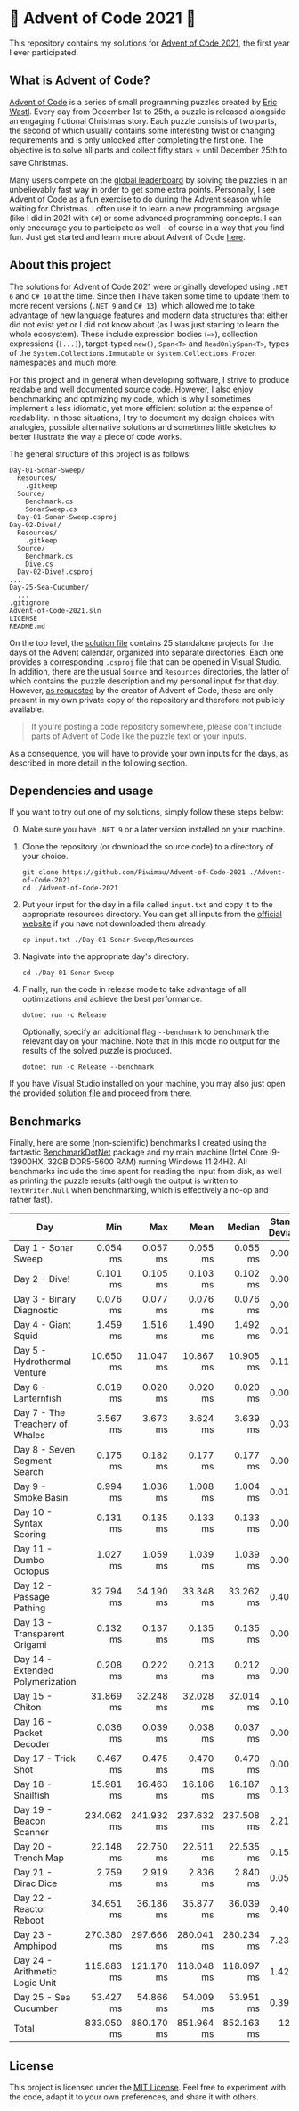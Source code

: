 # 🎄 Advent of Code 2021 🎄

This repository contains my solutions for [Advent of Code 2021](https://adventofcode.com/2021),
the first year I ever participated.

## What is Advent of Code?

[Advent of Code](https://adventofcode.com/) is a series of small programming puzzles created by
[Eric Wastl](http://was.tl/). Every day from December 1st to 25th, a puzzle is released alongside an
engaging fictional Christmas story. Each puzzle consists of two parts, the second of which usually
contains some interesting twist or changing requirements and is only unlocked after completing the
first one. The objective is to solve all parts and collect fifty stars ⭐ until December 25th to
save Christmas.

Many users compete on the [global leaderboard](https://adventofcode.com/2021/leaderboard) by solving
the puzzles in an unbelievably fast way in order to get some extra points. Personally, I see Advent
of Code as a fun exercise to do during the Advent season while waiting for Christmas. I often use it
to learn a new programming language (like I did in 2021 with `C#`) or some advanced programming
concepts. I can only encourage you to participate as well - of course in a way that you find fun.
Just get started and learn more about Advent of Code [here](https://adventofcode.com/2021/about).

## About this project

The solutions for Advent of Code 2021 were originally developed using `.NET 6` and `C# 10` at the
time. Since then I have taken some time to update them to more recent versions (`.NET 9` and
`C# 13`), which allowed me to take advantage of new language features and modern data structures
that either did not exist yet or I did not know about (as I was just starting to learn the whole
ecosystem). These include expression bodies (`=>`), collection expressions (`[...]`), target-typed
`new()`, `Span<T>` and `ReadOnlySpan<T>`, types of the `System.Collections.Immutable` or
`System.Collections.Frozen` namespaces and much more.

For this project and in general when developing software, I strive to produce readable and well
documented source code. However, I also enjoy benchmarking and optimizing my code, which is why I
sometimes implement a less idiomatic, yet more efficient solution at the expense of readability.
In those situations, I try to document my design choices with analogies, possible alternative
solutions and sometimes little sketches to better illustrate the way a piece of code works.

The general structure of this project is as follows:

```plaintext
Day-01-Sonar-Sweep/
  Resources/
    .gitkeep
  Source/
    Benchmark.cs
    SonarSweep.cs
  Day-01-Sonar-Sweep.csproj
Day-02-Dive!/
  Resources/
    .gitkeep
  Source/
    Benchmark.cs
    Dive.cs
  Day-02-Dive!.csproj
...
Day-25-Sea-Cucumber/
  ...
.gitignore
Advent-of-Code-2021.sln
LICENSE
README.md
```

On the top level, the [solution file](Advent-of-Code-2021.sln) contains 25 standalone projects
for the days of the Advent calendar, organized into separate directories. Each one provides a
corresponding `.csproj` file that can be opened in Visual Studio. In addition, there are the usual
`Source` and `Resources` directories, the latter of which contains the puzzle description and my
personal input for that day. However, [as requested](https://adventofcode.com/2021/about) by the
creator of Advent of Code, these are only present in my own private copy of the repository and
therefore not publicly available.

> If you're posting a code repository somewhere, please don't include parts of Advent of Code like
  the puzzle text or your inputs.

As a consequence, you will have to provide your own inputs for the days, as described in more detail
in the following section.

## Dependencies and usage

If you want to try out one of my solutions, simply follow these steps below:

0. Make sure you have `.NET 9` or a later version installed on your machine.

1. Clone the repository (or download the source code) to a directory of your choice.

   ```shell
   git clone https://github.com/Piwimau/Advent-of-Code-2021 ./Advent-of-Code-2021
   cd ./Advent-of-Code-2021
   ```

2. Put your input for the day in a file called `input.txt` and copy it to the appropriate resources
   directory. You can get all inputs from the [official website](https://adventofcode.com/2021) if
   you have not downloaded them already.

   ```shell
   cp input.txt ./Day-01-Sonar-Sweep/Resources
   ```

3. Nagivate into the appropriate day's directory.

   ```shell
   cd ./Day-01-Sonar-Sweep
   ```

4. Finally, run the code in release mode to take advantage of all optimizations and achieve the best
   performance.

   ```shell
   dotnet run -c Release
   ```

   Optionally, specify an additional flag `--benchmark` to benchmark the relevant day on your
   machine. Note that in this mode no output for the results of the solved puzzle is produced.

   ```shell
   dotnet run -c Release --benchmark
   ```

If you have Visual Studio installed on your machine, you may also just open the provided
[solution file](Advent-of-Code-2021.sln) and proceed from there.

## Benchmarks

Finally, here are some (non-scientific) benchmarks I created using the fantastic
[BenchmarkDotNet](https://github.com/dotnet/BenchmarkDotNet) package and my main machine (Intel Core
i9-13900HX, 32GB DDR5-5600 RAM) running Windows 11 24H2. All benchmarks include the time spent for
reading the input from disk, as well as printing the puzzle results (although the output is written
to `TextWriter.Null` when benchmarking, which is effectively a no-op and rather fast).

| Day                              |        Min |        Max |       Mean |     Median | Standard Deviation |
|----------------------------------|-----------:|-----------:|-----------:|-----------:|-------------------:|
| Day 1 - Sonar Sweep              |   0.054 ms |   0.057 ms |   0.055 ms |   0.055 ms |           0.001 ms |
| Day 2 - Dive!                    |   0.101 ms |   0.105 ms |   0.103 ms |   0.102 ms |           0.001 ms |
| Day 3 - Binary Diagnostic        |   0.076 ms |   0.077 ms |   0.076 ms |   0.076 ms |           0.000 ms |
| Day 4 - Giant Squid              |   1.459 ms |   1.516 ms |   1.490 ms |   1.492 ms |           0.016 ms |
| Day 5 - Hydrothermal Venture     |  10.650 ms |  11.047 ms |  10.867 ms |  10.905 ms |           0.112 ms |
| Day 6 - Lanternfish              |   0.019 ms |   0.020 ms |   0.020 ms |   0.020 ms |           0.000 ms |
| Day 7 - The Treachery of Whales  |   3.567 ms |   3.673 ms |   3.624 ms |   3.639 ms |           0.037 ms |
| Day 8 - Seven Segment Search     |   0.175 ms |   0.182 ms |   0.177 ms |   0.177 ms |           0.002 ms |
| Day 9 - Smoke Basin              |   0.994 ms |   1.036 ms |   1.008 ms |   1.004 ms |           0.013 ms |
| Day 10 - Syntax Scoring          |   0.131 ms |   0.135 ms |   0.133 ms |   0.133 ms |           0.001 ms |
| Day 11 - Dumbo Octopus           |   1.027 ms |   1.059 ms |   1.039 ms |   1.039 ms |           0.009 ms |
| Day 12 - Passage Pathing         |  32.794 ms |  34.190 ms |  33.348 ms |  33.262 ms |           0.402 ms |
| Day 13 - Transparent Origami     |   0.132 ms |   0.137 ms |   0.135 ms |   0.135 ms |           0.002 ms |
| Day 14 - Extended Polymerization |   0.208 ms |   0.222 ms |   0.213 ms |   0.212 ms |           0.004 ms |
| Day 15 - Chiton                  |  31.869 ms |  32.248 ms |  32.028 ms |  32.014 ms |           0.108 ms |
| Day 16 - Packet Decoder          |   0.036 ms |   0.039 ms |   0.038 ms |   0.037 ms |           0.001 ms |
| Day 17 - Trick Shot              |   0.467 ms |   0.475 ms |   0.470 ms |   0.470 ms |           0.002 ms |
| Day 18 - Snailfish               |  15.981 ms |  16.463 ms |  16.186 ms |  16.187 ms |           0.137 ms |
| Day 19 - Beacon Scanner          | 234.062 ms | 241.932 ms | 237.632 ms | 237.508 ms |           2.211 ms |
| Day 20 - Trench Map              |  22.148 ms |  22.750 ms |  22.511 ms |  22.535 ms |           0.152 ms |
| Day 21 - Dirac Dice              |   2.759 ms |   2.919 ms |   2.836 ms |   2.840 ms |           0.050 ms |
| Day 22 - Reactor Reboot          |  34.651 ms |  36.186 ms |  35.877 ms |  36.039 ms |           0.401 ms |
| Day 23 - Amphipod                | 270.380 ms | 297.666 ms | 280.041 ms | 280.234 ms |           7.234 ms |
| Day 24 - Arithmetic Logic Unit   | 115.883 ms | 121.170 ms | 118.048 ms | 118.097 ms |           1.429 ms |
| Day 25 - Sea Cucumber            |  53.427 ms |  54.866 ms |  54.009 ms |  53.951 ms |           0.395 ms |
| Total                            | 833.050 ms | 880.170 ms | 851.964 ms | 852.163 ms |          12.720 ms |

## License

This project is licensed under the [MIT License](LICENSE). Feel free to experiment with the code,
adapt it to your own preferences, and share it with others.